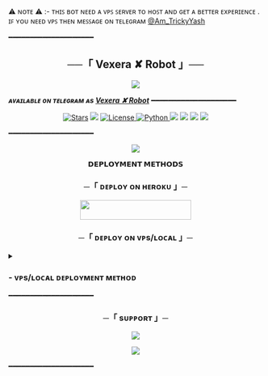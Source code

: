 ⚠️ ɴᴏᴛᴇ ⚠️ :- ᴛʜɪꜱ ʙᴏᴛ ɴᴇᴇᴅ ᴀ ᴠᴘꜱ ꜱᴇʀᴠᴇʀ ᴛᴏ ʜᴏꜱᴛ ᴀɴᴅ ɢᴇᴛ ᴀ ʙᴇᴛᴛᴇʀ ᴇxᴘᴇʀɪᴇɴᴄᴇ . ɪꜰ ʏᴏᴜ ɴᴇᴇᴅ ᴠᴘꜱ ᴛʜᴇɴ ᴍᴇꜱꜱᴀɢᴇ ᴏɴ ᴛᴇʟᴇɢʀᴀᴍ [@Am_TrickyYash](https://t.me/Am_TrickyYash)



━━━━━━━━━━━━━━━━━━━━

<h2 align="center">
    ──「 Vexera ✘ Robot 」──
</h2>

<p align="center">
  <img src="https://te.legra.ph/file/e58b0740d8996b0e38dd2.jpg">
</p>

_**ᴀᴠᴀɪʟᴀʙʟᴇ ᴏɴ ᴛᴇʟᴇɢʀᴀᴍ ᴀs [Vexera ✘ Robot](https://t.me/VexeraRobot)**_
━━━━━━━━━━━━━━━━━━━━

<p align="center">
<a href="https://github.com/TeamVexera/VexeraRobot/stargazers"><img src="https://img.shields.io/github/stars/TeamVexera/VexeraRobot?color=black&logo=github&logoColor=black&style=for-the-badge" alt="Stars" /></a>
<a href="https://github.com/TeamVexera/VexeraRobot/network/members"> <img src="https://img.shields.io/github/forks/TeamVexera/VexeraRobot?color=black&logo=github&logoColor=black&style=for-the-badge" /></a>
<a href="https://github.com/TeamVexera/VexeraRobot/blob/master/LICENSE"> <img src="https://img.shields.io/badge/License-MIT-blueviolet?style=for-the-badge" alt="License" /> </a>
<a href="https://www.python.org/"> <img src="https://img.shields.io/badge/Written%20in-Python-skyblue?style=for-the-badge&logo=python" alt="Python" /> </a>
<a href="https://pypi.org/project/Telethon/"> <img src="https://img.shields.io/pypi/v/telethon?color=white&label=telethon&logo=python&logoColor=blue&style=for-the-badge" /></a>
<a href="https://pypi.org/project/Pyrogram/"> <img src="https://img.shields.io/pypi/v/pyrogram?color=white&label=pyrogram&logo=python&logoColor=blue&style=for-the-badge" /></a>
<a href="https://github.com/TeamVexera/VexeraRobot"> <img src="https://img.shields.io/github/repo-size/TeamVexera/VexeraRobot?color=skyblue&logo=github&logoColor=blue&style=for-the-badge" /></a>
<a href="https://github.com/TeamVexera/VexeraRobot/commits/TeamVexera"> <img src="https://img.shields.io/github/last-commit/TeamVexera/VexeraRobot?color=black&logo=github&logoColor=black&style=for-the-badge" /></a>
</p>

━━━━━━━━━━━━━━━━━━━━

<p align="center">
  <img src="https://telegra.ph/file/7bd111132fce009e4605e.jpg">
</p>

<p align="center">
<b>𝗗𝗘𝗣𝗟𝗢𝗬𝗠𝗘𝗡𝗧 𝗠𝗘𝗧𝗛𝗢𝗗𝗦</b>
</p>

<h3 align="center">
    ─「 ᴅᴇᴩʟᴏʏ ᴏɴ ʜᴇʀᴏᴋᴜ 」─
</h3>

<p align="center"><a href="https://dashboard.heroku.com/new?template=https://github.com/TeamVexera/VexeraRobot"> <img src="https://img.shields.io/badge/Deploy%20On%20Heroku-black?style=for-the-badge&logo=heroku" width="220" height="38.45"/></a></p>


<h3 align="center">
    ─「 ᴅᴇᴩʟᴏʏ ᴏɴ ᴠᴘs/ʟᴏᴄᴀʟ 」─
</h3>

<details>
<summary><h3>
- <b> ᴠᴘs/ʟᴏᴄᴀʟ ᴅᴇᴘʟᴏʏᴍᴇɴᴛ ᴍᴇᴛʜᴏᴅ </b>
</h3></summary>


⚠️ ɴᴏᴛᴇ ⚠️ :- ɴᴇᴇᴅ ᴠᴘꜱ ? ᴍᴇꜱꜱᴀɢᴇ ᴏɴ ᴛᴇʟᴇɢʀᴀᴍ [@Am_TrickyYash](https://t.me/Am_TrickyYash) ᴛᴏ ʙᴜʏ ᴠᴘꜱ ɪɴ ʟᴏᴡ ᴘʀɪᴄᴇ 🌟



- Get your [Necessary Variables](https://github.com/TeamVexera/VexeraRobot/blob/master/VexeraRobot/config.py)
- Upgrade and Update by :
`sudo apt-get update && sudo apt-get upgrade -y`
- Install required packages by :
`sudo apt-get install python3-pip -y`
- Install pip by :
`sudo pip3 install -U pip`
- Clone the repository by :
`git clone https://github.com/TrickyYash198/FallenRobot && cd FallenRobot`
- Install/Upgrade setuptools by :
`pip3 install --upgrade pip setuptools`
- Install requirements by :
`pip3 install -U -r requirements.txt`
- Fill your variables in config by :
`vi FallenRobot/config.py`

Press `I` on the keyboard for editing config

Press `Ctrl+C` when you're done with editing config and `:wq` to save the config
- Install tmux to keep running your bot when you close the terminal by :
`sudo apt install tmux && tmux`
- Finally run the bot by :
`python3 -m FallenRobot`
- For getting out from tmux session

Press `Ctrl+b` and then `d`

<p align="center">
  <img src="https://te.legra.ph/file/e58b0740d8996b0e38dd2.jpg">
</p>

</details>
━━━━━━━━━━━━━━━━━━━━

<h3 align="center">
    ─「 sᴜᴩᴩᴏʀᴛ 」─
</h3>

<p align="center">
<a href="https://telegram.me/VexeraSupport "><img src="https://img.shields.io/badge/-Support%20Group-blue.svg?style=for-the-badge&logo=Telegram"></a>
</p>
<p align="center">
<a href="https://telegram.me/TeamVexera"><img src="https://img.shields.io/badge/-Support%20Channel-blue.svg?style=for-the-badge&logo=Telegram"></a>
</p>

━━━━━━━━━━━━━━━━━━━━
